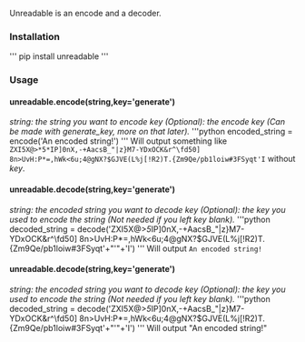 Unreadable is an encode and a decoder.
### __Installation__ ###
'''
pip install unreadable
'''
### __Usage__ ###
#### unreadable.**encode**(string,key='generate')
*string: the string you want to encode*
*key (Optional): the encode key (Can be made with generate_key, more on that later).*
'''python
encoded_string = encode('An encoded string!')
'''
Will output something like `ZXI5X@>*5*IP]0nX,-+AacsB_"|z}M7-YDxOCK&r^\fd50] 8n>UvH:P*=,hWk<6u;4@gNX?$GJVE(L%j[!R2)T.{Zm9Qe/pb1loiw#3FSyqt'I` without *key*.
#### unreadable.**decode**(string,key='generate')
*string: the encoded string you want to decode*
*key (Optional): the key you used to encode the string (Not needed if you left key blank).*
'''python
decoded_string = decode('ZXI5X@>*5*IP]0nX,-+AacsB_"|z}M7-YDxOCK&r^\fd50] 8n>UvH:P*=,hWk<6u;4@gNX?$GJVE(L%j[!R2)T.{Zm9Qe/pb1loiw#3FSyqt'+"'"+'I')
'''
Will output `An encoded string!`
#### unreadable.**decode**(string,key='generate')
*string: the encoded string you want to decode*
*key (Optional): the key you used to encode the string (Not needed if you left key blank).*
'''python
decoded_string = decode('ZXI5X@>*5*IP]0nX,-+AacsB_"|z}M7-YDxOCK&r^\fd50] 8n>UvH:P*=,hWk<6u;4@gNX?$GJVE(L%j[!R2)T.{Zm9Qe/pb1loiw#3FSyqt'+"'"+'I')
'''
Will output "An encoded string!"
